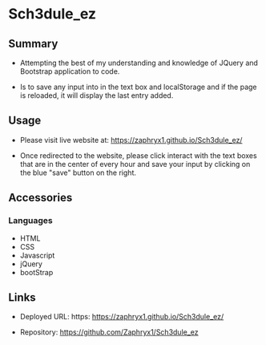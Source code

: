 # Sch3dule_ez

## Summary

 * Attempting the best of my understanding and knowledge of JQuery and Bootstrap application to code.

 * Is to save any input into in the text box and localStorage and if the page is reloaded, it will display the last entry added.

## Usage

 * Please visit live website at:  https://zaphryx1.github.io/Sch3dule_ez/

 * Once redirected to the website, please click interact with the text boxes that are in the center of every hour and save your input by clicking on the blue "save" button on the right.


## Accessories

### Languages
 
  * HTML
  * CSS
  * Javascript
  * jQuery
  * bootStrap

## Links

 * Deployed URL: https:  https://zaphryx1.github.io/Sch3dule_ez/

 * Repository: https://github.com/Zaphryx1/Sch3dule_ez

 




